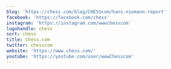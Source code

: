 ```yaml
---
blog: 'https://chess.com/blog/CHESScom/hans-niemann-report'
facebook: 'https://facebook.com/chess'
instagram: 'https://instagram.com/wwwchesscom'
logohandle: chess
sort: chess
title: Chess.com
twitter: chesscom
website: 'https://www.chess.com/'
youtube: 'https://youtube.com/user/wwwChesscom'
---
```

